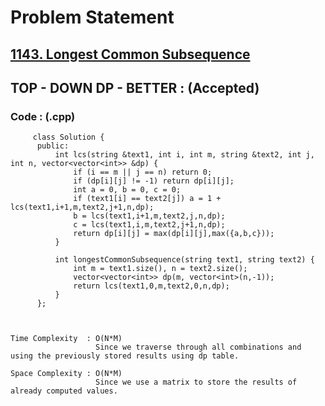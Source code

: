 # Problem Statement

## [1143. Longest Common Subsequence](https://leetcode.com/problems/longest-common-subsequence/)


## TOP - DOWN DP - BETTER :  (Accepted)

    
  
        
   ### Code : (.cpp)  
      
         class Solution {
          public:
              int lcs(string &text1, int i, int m, string &text2, int j, int n, vector<vector<int>> &dp) {
                  if (i == m || j == n) return 0;
                  if (dp[i][j] != -1) return dp[i][j];
                  int a = 0, b = 0, c = 0;
                  if (text1[i] == text2[j]) a = 1 + lcs(text1,i+1,m,text2,j+1,n,dp);
                  b = lcs(text1,i+1,m,text2,j,n,dp);
                  c = lcs(text1,i,m,text2,j+1,n,dp);
                  return dp[i][j] = max(dp[i][j],max({a,b,c}));
              }

              int longestCommonSubsequence(string text1, string text2) {
                  int m = text1.size(), n = text2.size();
                  vector<vector<int>> dp(m, vector<int>(n,-1));
                  return lcs(text1,0,m,text2,0,n,dp);
              }
          };  



    Time Complexity  : O(N*M)
                       Since we traverse through all combinations and using the previously stored results using dp table.

    Space Complexity : O(N*M)
                       Since we use a matrix to store the results of already computed values. 
                       
   
  
  
